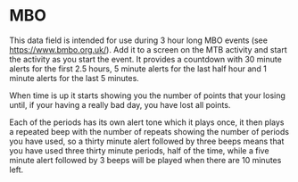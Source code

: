 # MBO

This data field is intended for use during 3 hour long MBO events (see https://www.bmbo.org.uk/). 
Add it to a screen on the MTB activity and start the activity as you start the event. 
It provides a countdown with 30 minute alerts for the first 2.5 hours, 
5 minute alerts for the last half hour and 1 minute alerts for the last 5 minutes. 

When time is up it starts showing you the number of points that your losing until, 
if your having a really bad day, you have lost all points.

Each of the periods has its own alert tone which it plays once, it then plays a 
repeated beep with the number of repeats showing the number of periods you have used, 
so a thirty minute alert followed by three beeps means that you have used three 
thirty minute periods, half of the time, while a five minute alert followed by 
3 beeps will be played when there are 10 minutes left.
